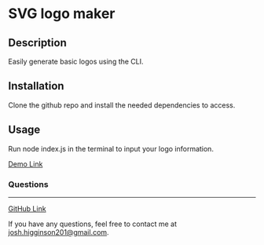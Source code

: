 # SVG logo maker
## Description

Easily generate basic logos using the CLI.

## Installation

Clone the github repo and install the needed dependencies to access.


## Usage

Run node index.js in the terminal to input your logo information.

[Demo Link](https://drive.google.com/file/d/1BlNNxej7KmVGlEoApyJEob3V9J1hZl_U/view)


### Questions
---
[GitHub Link](https://github.com/joshhigg)

If you have any questions, feel free to contact me at josh.higginson201@gmail.com.

